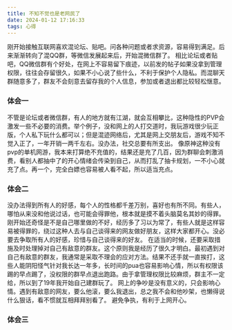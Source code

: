 ```yaml
---
title: 不知不觉也是老网民了
date: 2024-01-12 17:16:33
tags: 心得
---
```

  刚开始接触互联网喜欢混论坛、贴吧。问各种问题或者求资源，容易得到满足。后来渐渐转向了混QQ群，等微信发展起来后，开始混微信群了。
  相比论坛或者贴吧，QQ微信群有个好处，在网上不容易留下痕迹，以前发的帖子如果没拿到管理权限，往往会存留很久，如果不小心说了些什么，不利于保护个人隐私。而混聊天群随意多了，群友不会刻意去留存我的个人信息，参加或者退出都比较轻松惬意。
  ### 体会一
  不管是论坛或者微信群，有人的地方就有江湖，就会互相攀比，这种隐性的PVP会激发一些不必要的消费。举个例子，没和网上的人打交道时，我玩游戏很少玩正版，个人私下玩什么都可以；但是混迹网络后，尤其是网上交朋友后，游戏不知不觉入正了，一年开销一两千左右。没办法，社交总要有所支出。
  像原神这种没有pvp的单机网游，我本来打算绝不充值的，结果还是充了几百，因为群聊会刺激消费，看别人都抽中了的开心情绪会传染到自己，从而打乱了抽卡规划，一不小心就充了点。再一个，完全白嫖也容易被人看不起，所以适当充点。
  ### 体会二
   没办法得到所有人的好感，每个人的性格都千差万别，喜好也有所不同。有些人，哪怕从来没和他说过话，也可能会得罪他，根本就是摸不着头脑莫名其妙的得罪。刚开始还奇怪是不是自己哪里做的不好，经历多了习以为常了，有些人就是这样容易被得罪的，绕过这种人去与自己谈得来的网友做好朋友，这样大家都开心。没必要去争取所有人的好感，珍惜与自己谈得来的好友。
   在适当的时候，还要采取措施及时处理掉对自己有敌意的群友。这个原则我是经历了很久才明白。最初遇到对自己有敌意的群友，我通常是采取不理会的应对方法。结果不还手就一直挨打，这些人能阴阳怪气针对我长达一年多，长时间的pua也容易影响心情，所以有权限该踢的早点踢了，没权限的群早点退出跑路。由于拿管理权限比较麻烦，群主不一定给，所以到了19年我开始自己建群玩了。
   网上的争吵是没有意义的，只会影响心情。遇到有敌意的网友，要么他滚，要么我退出，总之我不会和他吵架，也懒得说什么狠话，看不惯就互相拜拜别看了。
   避免争执，有利于上网开心。
  ### 体会三

     
